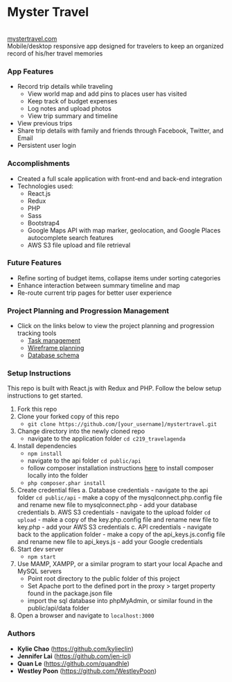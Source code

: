 # Myster Travel
<br><a href="https://mystertravel.com/" target="_blank">mystertravel.com</a>
<br>Mobile/desktop responsive app designed for travelers to keep an organized record of his/her travel memories

### App Features
- Record trip details while traveling
    - View world map and add pins to places user has visited
    - Keep track of budget expenses
    - Log notes and upload photos
    - View trip summary and timeline
- View previous trips
- Share trip details with family and friends through Facebook, Twitter, and Email
- Persistent user login

### Accomplishments
- Created a full scale application with front-end and back-end integration
- Technologies used:
    - React.js
    - Redux
    - PHP
    - Sass
    - Bootstrap4
    -  Google Maps API with map marker, geolocation, and Google Places autocomplete search features
    - AWS S3 file upload and file retrieval

### Future Features
- Refine sorting of budget items, collapse items under sorting categories
- Enhance interaction between summary timeline and map
- Re-route current trip pages for better user experience

### Project Planning and Progression Management
- Click on the links below to view the project planning and progression tracking tools
   - <a href="https://www.meistertask.com/projects/d5wdruhifd/join/" target="_blank">Task management</a>
   - <a href="https://www.figma.com/file/Xmh37OwoBnlSgdptWpvYidkO/Myster-Travel?node-id=0%3A1" target="_blank">Wireframe planning</a>
   - <a href="https://dbdesigner.page.link/aRYkTggDqqMi98sE8" target="_blank">Database schema</a>

### Setup Instructions
This repo is built with React.js with Redux and PHP. Follow the below setup instructions to get started.
1. Fork this repo
2. Clone your forked copy of this repo
    - `git clone https://github.com/[your_username]/mystertravel.git`
3. Change directory into the newly cloned repo
    - navigate to the application folder `cd c219_travelagenda`
4. Install dependencies
    - `npm install`
    - navigate to the api folder `cd public/api`
    - follow composer installation instructions <a href="https://getcomposer.org/download/" target="_blank">here</a> to install composer locally into the folder
    - `php composer.phar install`
5. Create credential files
   a. Database credentials
        - navigate to the api folder `cd public/api`
        - make a copy of the mysqlconnect.php.config file and rename new file to mysqlconnect.php
        - add your database credentials
   b. AWS S3 credentials
        - navigate to the upload folder `cd upload`
        - make a copy of the key.php.config file and rename new file to key.php
        - add your AWS S3 credentials
   c. API credentials
       - navigate back to the application folder
       - make a copy of the api_keys.js.config file and rename new file to api_keys.js
       - add your Google credentials
9. Start dev server
    - `npm start`
10. Use MAMP, XAMPP, or a similar program to start your local Apache and MySQL servers
    - Point root directory to the public folder of this project
    - Set Apache port to the defined port in the proxy > target property found in the package.json file
    - import the sql database into phpMyAdmin, or similar found in the public/api/data folder
11. Open a browser and navigate to `localhost:3000`

### Authors
- **Kylie Chao** (https://github.com/kylieclin)
- **Jennifer Lai** (https://github.com/jen-icl)
- **Quan Le** (https://github.com/quandhle)
- **Westley Poon** (https://github.com/WestleyPoon)
